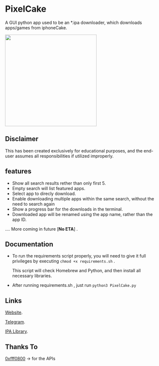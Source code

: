 # PixelCake

A GUI python app used to be an *.ipa downloader, which downloads apps/games from iphoneCake.

<img src="https://i.ibb.co/zSK0mwy/Pixel-Cake.gif" width="300">

## Disclaimer

 This has been created exclusively for educational purposes, and the end-user assumes all responsibilities if utilized improperly.



## features

- Show all search results rether than only first 5.
- Empty search will list featured apps.
- Select app to direcly download.
- Enable downloading multiple apps within the same search, without the need to search again
- Show a progress bar for the downloads in the terminal.
- Downloaded app will be renamed using the app name, rather than the app ID.

  
.... More coming in future [**No ETA**] .


## Documentation

- To run the requirements script properly, you will need to give it full privileges by executing ```chmod +x requirements.sh``` .

  This script will check Homebrew and Python, and then install all necessary libraries.

- After running requirements.sh , just run ```python3 PixelCake.py```


## Links

[Website](https://dpixel.co).

[Telegram](https://t.me/xdanpixel).

[IPA Library](https://t.me/dpixel).

## Thanks To

[0xfff0800](https://github.com/0xfff0800/Checkra1n-app) -> for the APIs
